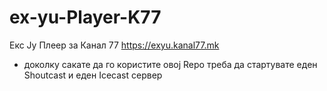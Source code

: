 # ex-yu-Player-K77
Екс Ју Плеер за Канал 77
https://exyu.kanal77.mk 


* доколку сакате да го користите овој Repo треба да стартувате еден Shoutcast и еден Icecast сервер
